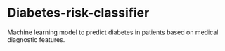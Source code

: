 # Diabetes-risk-classifier
Machine learning model to predict diabetes in patients based on medical diagnostic features.
